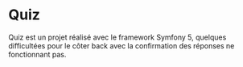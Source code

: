 # Quiz
Quiz est un projet réalisé avec le framework Symfony 5, quelques difficultées pour le côter back avec la confirmation des réponses ne fonctionnant pas. 
